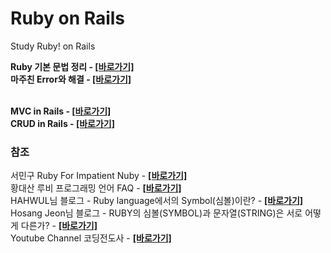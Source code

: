 # Ruby on Rails
Study Ruby! on Rails

**Ruby 기본 문법 정리 - [[바로가기]](https://github.com/binary-ho/Ruby-on-Rails/tree/main/Ruby)** <br/>
**마주친 Error와 해결 - [[바로가기]]()**
<br><br>

**MVC in Rails - [[바로가기]](https://github.com/binary-ho/Ruby-on-Rails/blob/main/Rails/MVC.md)** <br>
**CRUD in Rails - [[바로가기]](https://github.com/binary-ho/Ruby-on-Rails/tree/main/Rails)**



### 참조
서민구 Ruby For Impatient Nuby - **[[바로가기]](https://docs.google.com/document/d/15yEpi2ZMB2Lld5lA1TANt13SJ_cKygP314cqyKhELwQ/preview)** <br/>
황대산 루비 프로그래밍 언어 FAQ - **[[바로가기]](https://web.archive.org/web/20190521035426/http://beyond.daesan.com/pages/ruby-faq)** <br/>
HAHWUL님 블로그 - Ruby language에서의 Symbol(심볼)이란? - **[[바로가기]](https://www.hahwul.com/2018/03/28/ruby-language-symbol/)** <br/>
Hosang Jeon님 블로그 - RUBY의 심볼(SYMBOL)과 문자열(STRING)은 서로 어떻게 다른가? - **[[바로가기]](http://guruble.com/ruby-symbol-vs-string/)** <br/>
Youtube Channel 코딩전도사 - **[[바로가기]](https://www.youtube.com/user/shj5508)**

